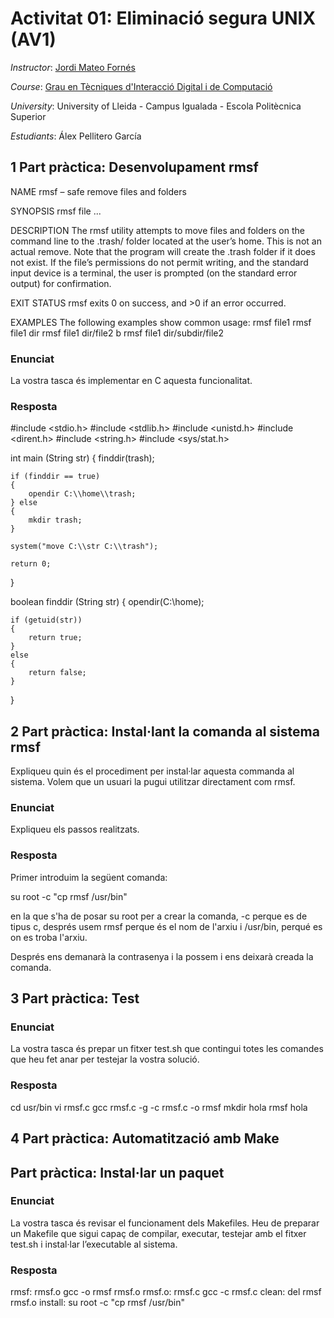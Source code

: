 
# Activitat 01: Eliminació segura UNIX (AV1)

*Instructor*: [Jordi Mateo Fornés](http:jordimateofornes.com)

*Course*: [Grau en Tècniques d'Interacció Digital i de Computació](http://www.grauinteraccioicomputacio.udl.cat/ca/index.html)

*University*: University of Lleida - Campus Igualada - Escola Politècnica Superior

*Estudiants*: Álex Pellitero García

## 1 Part pràctica: Desenvolupament rmsf

NAME
rmsf – safe remove files and folders

SYNOPSIS
rmsf file ...

DESCRIPTION
The rmsf utility attempts to move files and folders on the command line to the .trash/ folder located
at the user’s home. This is not an actual remove. Note that the program will create the .trash folder if it
does not exist. If the file’s permissions do not permit writing, and the standard input device is a terminal,
the user is prompted (on the standard error output) for confirmation.

EXIT STATUS
rmsf exits 0 on success, and >0 if an error occurred.

EXAMPLES
The following examples show common usage:
rmsf file1
rmsf file1 dir
rmsf file1 dir/file2 b
rmsf file1 dir/subdir/file2

### Enunciat
La vostra tasca és implementar en C aquesta funcionalitat.

### Resposta
#include <stdio.h>
#include <stdlib.h>
#include <unistd.h>
#include <dirent.h>
#include <string.h>
#include <sys/stat.h>

int main (String str)
{
	finddir(trash);
	
	if (finddir == true)
	{
		opendir C:\\home\\trash;
	} else
	{
		mkdir trash;
	}
	
	system("move C:\\str C:\\trash");
	
	return 0;
}

boolean finddir (String str)
{
	opendir(C:\\home);
	
	if (getuid(str))
	{
		return true;
	}
	else
	{
		return false;
	}
}

## 2 Part pràctica: Instal·lant la comanda al sistema rmsf

Expliqueu quin és el procediment per instal·lar aquesta commanda al sistema. Volem que un usuari la
pugui utilitzar directament com rmsf.

### Enunciat
Expliqueu els passos realitzats.

### Resposta
Primer introduim la següent comanda:

su root -c "cp rmsf /usr/bin"

en la que s'ha de posar su root per a crear la comanda, -c perque es de tipus c, després usem rmsf perque és el nom de l'arxiu i /usr/bin, perqué es on es troba l'arxiu.

Després ens demanarà la contrasenya i la possem i ens deixarà creada la comanda.

## 3 Part pràctica: Test

### Enunciat
La vostra tasca és prepar un fitxer test.sh que contingui totes les comandes que heu fet anar per testejar
la vostra solució.

### Resposta
cd usr/bin
vi rmsf.c
gcc rmsf.c -g -c rmsf.c -o rmsf
mkdir hola
rmsf hola

## 4 Part pràctica: Automatització amb Make

## Part pràctica: Instal·lar un paquet 

### Enunciat
La vostra tasca és revisar el funcionament dels Makefiles. Heu de preparar un Makefile que sigui
capaç de compilar, executar, testejar amb el fitxer test.sh i instal·lar l’executable al sistema.

### Resposta
rmsf: rmsf.o
	gcc -o rmsf rmsf.o
rmsf.o: rmsf.c
	gcc -c rmsf.c
clean:
	del rmsf rmsf.o
install:
	su root -c "cp rmsf /usr/bin"